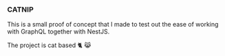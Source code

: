 ### CATNIP
This is a small proof of concept that I made to test out the ease of 
working with GraphQL together with NestJS.

The project is cat based 🐈 😹
